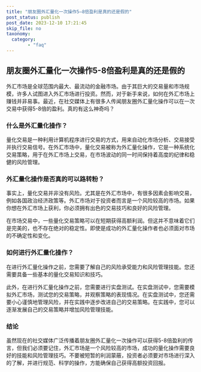 ```yaml
---
title: "朋友圈外汇量化一次操作5—8倍盈利是真的还是假的"
post_status: publish
post_date: 2023-12-10 17:21:45
skip_file: no
taxonomy:
  category:
        - "faq"
---
```


## 朋友圈外汇量化一次操作5-8倍盈利是真的还是假的

外汇市场是全球范围内最大、最流动的金融市场。由于其巨大的交易量和市场规模，许多人试图进入外汇市场进行投资。然而，对于新手来说，如何在外汇市场上赚钱并非易事。最近，在社交媒体上有很多人传闻朋友圈外汇量化操作可以在一次交易中获得5-8倍的盈利。真的有这么神奇吗？

### 什么是外汇量化操作？

量化交易是一种利用计算机程序进行交易的方式，用来自动化市场分析、交易接受并执行交易信号。在外汇市场中，量化交易被称为外汇量化操作，它是一种系统化交易策略，用于在外汇市场上交易，在市场波动的同一时间保持着高度的纪律和稳健的风险管理。

### 外汇量化操作是否真的可以路转粉？

事实上，量化交易并非没有风险。尤其是在外汇市场中，有很多因素会影响交易，例如各国政治经济政策等。外汇市场对于投资者而言是一个风险较高的市场。如果你想在外汇市场上获利，你必须拥有出色的交易技巧和良好的风险管理。

在市场交易中，一些量化交易策略可以在短期获得高额利润。但这并不意味着它们是完美的，也不存在绝对的稳定性。即使是成功的外汇量化操作者也必须面对市场的不确定性和变化。

### 如何进行外汇量化操作？

在进行外汇量化操作之前，您需要了解自己的风险承受能力和风险管理技能。您还需要具备一些基本的量化交易知识和技巧。

此外，在进行外汇量化操作之前，您需要进行实盘测试。在实盘测试中，您需要模拟外汇市场，测试您的交易策略，并观察策略的表现情况。在实盘测试中，您还需要小心谨慎地管理风险，并在实践中逐步改进自己的交易策略。在实践中，您可以逐渐发展自己的交易策略并增加风险管理技能。

### 结论

虽然现在的社交媒体广泛传播着朋友圈外汇量化一次操作可以获得5-8倍盈利的传言，但我们必须要记住，外汇市场是一个风险较高的市场，成功的量化操作需要良好的技能和风险管理技巧。不要被短暂的利润蒙蔽，投资者必须要对市场进行深入的了解，并进行规范、科学的操作，方能确保自己获得高额投资回报。
